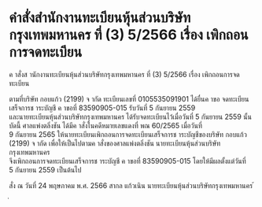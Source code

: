 
# คำสั่งสำนักงานทะเบียนหุ้นส่วนบริษัทกรุงเทพมหานคร ที่ (3) 5/2566 เรื่อง เพิกถอนการจดทะเบียน
      
      

      
      

  
 
 
ค าสั่งส านักงานทะเบียนหุ้นส่วนบริษัทกรุงเทพมหานคร 
ที่  (3)  5/2566 
เรื่อง   เพิกถอนการจดทะเบียน 
 
 
ตามที่บริษัท  กอบแก้ว  (2199)  จ ากัด  ทะเบียนเลขที่  0105535091901  ได้ยื่นค าขอ
จดทะเบียนเสร็จการช าระบัญชี  ค าขอที่  83590905-015  รับวันที่  5  กันยายน  2559   
และนายทะเบียนหุ้นส่วนบริษัทกรุงเทพมหานคร  ได้รับจดทะเบียนไว้เมื่อวันที่  5  กันยายน  2559  นั้น 
 บัดนี้  ศาลแพ่งตลิ่งชัน  ได้มีค าสั่งในคดีหมายเลขแดงที่  พณ  60/2565  เมื่อวันที่   
9  กันยายน  2565  ให้นายทะเบียนเพิกถอนการจดทะเบียนเสร็จการช าระบัญชีของบริษัท  กอบแก้ว  
(2199)  จ ากัด 
เพื่อให้เป็นไปตามค าสั่งของศาลแพ่งตลิ่งชัน  นายทะเบียนหุ้นส่วนบริษัทกรุงเทพมหานคร   
จึงเพิกถอนการจดทะเบียนเสร็จการช าระบัญชี  ค าขอที่  83590905-015  โดยให้มีผลตั้งแต่วันที่   
5  กันยายน  2559  เป็นต้นไป 
 
สั่ง  ณ  วันที่  24  พฤษภาคม  พ.ศ.  2566 
สากล  แก้วเนิน 
นายทะเบียนหุ้นส่วนบริษัทกรุงเทพมหานคร 
้
 
่
 